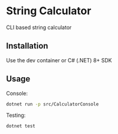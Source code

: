 # String Calculator

CLI based string calculator

## Installation

Use the dev container or C# (.NET) 8+ SDK

## Usage

Console:

```bash
dotnet run -p src/CalculatorConsole
```

Testing:

```bash
dotnet test
```